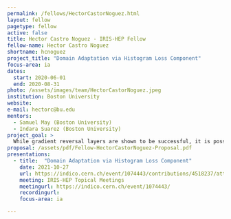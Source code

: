 ```yaml
---
permalink: /fellows/HectorCastorNoguez.html
layout: fellow
pagetype: fellow
active: false
title: Hector Castro Noguez - IRIS-HEP Fellow
fellow-name: Hector Castro Noguez
shortname: hcnoguez
project_title: "Domain Adaptation via Histogram Loss Component"
focus-area: ia
dates:
  start: 2020-06-01
  end: 2020-08-31
photo: /assets/images/team/HectorCastorNoguez.jpeg
institution: Boston University
website:
e-mail: hectorc@bu.edu
mentors:
  - Samuel May (Boston University)
  - Indara Suarez (Boston University)
project_goal: >
  While gradient reversal layers are shown to be successful, it is possible to take a more direct approach to improving the agreement between data and simulation. Rather than discourage the DNN from learning features which allow it to distinguish between examples from the source and target domain (as done for the gradient reversal layer), we propose to explicitly reward the DNN for minimizing differences between distributions in the source and target domains.
proposal: /assets/pdf/Fellow-HectorCastorNoguez-Proposal.pdf
presentations:
  - title:  "Domain Adaptation via Histogram Loss Component"
    date: 2021-10-27
    url: https://indico.cern.ch/event/1074443/contributions/4518237/attachments/2335480/3980758/IRIS-HEP%20Domain%20Adaptation%20Presentation%20%281%29.pdf
    meeting: IRIS-HEP Topical Meetings
    meetingurl: https://indico.cern.ch/event/1074443/
    recordingurl:
    focus-area: ia

---
```

